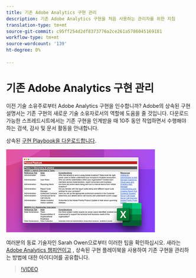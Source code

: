 ```yaml
---
title: 기존 Adobe Analytics 구현 관리
description: 기존 Adobe Analytics 구현을 처음 사용하는 관리자를 위한 지침
translation-type: tm+mt
source-git-commit: c95ff254d2df8373776a2ce261a5786045169181
workflow-type: tm+mt
source-wordcount: '139'
ht-degree: 0%

---
```



# 기존 Adobe Analytics 구현 관리

이전 기술 소유주로부터 Adobe Analytics 구현을 인수합니까? Adobe의 상속된 구현 설명서는 기존 구현의 새로운 기술 소유자로서의 역할에 도움을 줄 것입니다. 다운로드 가능한 스프레드시트에서는 기존 구현을 인계받을 때 10주 동안 작업하면서 수행해야 하는 검색, 감사 및 문서 활동을 안내합니다.

상속된 [구현 Playbook을 다운로드합니다](assets/adobe_analytics_inherited_implementation_playbook.xlsx).

![Playbook](assets/inherited-impl-playbook.png)

여러분의 동료 기술자인 Sarah Owen으로부터 이러한 팁을 확인하십시오. 새라는 [Adobe Analytics 챔피언이고](https://blog.adobe.com/en/publish/2020/10/27/adobe-analytics-champion-program.html#gs.ldf97p) , 상속된 구현 플레이북을 사용하여 기존 구현을 관리하는 방법에 대한 아이디어를 공유합니다.

>[!VIDEO](https://video.tv.adobe.com/v/327314/?quality=12&learn=on)
